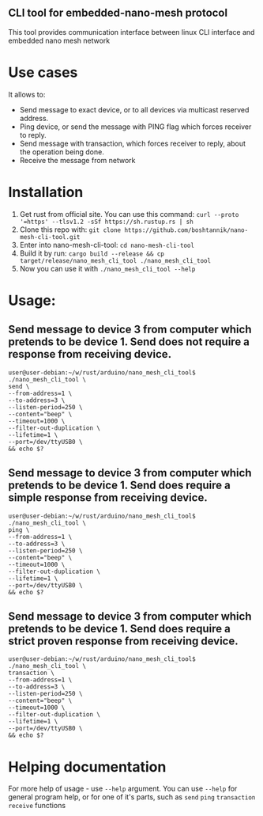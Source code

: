 ## CLI tool for embedded-nano-mesh protocol
This tool provides communication interface between linux CLI interface and embedded nano mesh network

# Use cases
It allows to:
* Send message to exact device, or to all devices via multicast reserved address.
* Ping device, or send the message with PING flag which forces receiver to reply.
* Send message with transaction, which forces receiver to reply, about the operation being done.
* Receive the message from network

# Installation
1. Get rust from official site. You can use this command: ```curl --proto '=https' --tlsv1.2 -sSf https://sh.rustup.rs | sh```
2. Clone this repo with: ```git clone https://github.com/boshtannik/nano-mesh-cli-tool.git```
3. Enter into nano-mesh-cli-tool: ```cd nano-mesh-cli-tool```
4. Build it by run: ```cargo build --release && cp target/release/nano_mesh_cli_tool ./nano_mesh_cli_tool```
5. Now you can use it with ```./nano_mesh_cli_tool --help```

# Usage:
## Send message to device 3 from computer which pretends to be device 1. Send does not require a response from receiving device.
```
user@user-debian:~/w/rust/arduino/nano_mesh_cli_tool$ ./nano_mesh_cli_tool \
send \
--from-address=1 \
--to-address=3 \
--listen-period=250 \
--content="beep" \
--timeout=1000 \
--filter-out-duplication \
--lifetime=1 \
--port=/dev/ttyUSB0 \
&& echo $?
```

## Send message to device 3 from computer which pretends to be device 1. Send does require a simple response from receiving device.
```
user@user-debian:~/w/rust/arduino/nano_mesh_cli_tool$ ./nano_mesh_cli_tool \
ping \
--from-address=1 \
--to-address=3 \
--listen-period=250 \
--content="beep" \
--timeout=1000 \
--filter-out-duplication \
--lifetime=1 \
--port=/dev/ttyUSB0 \
&& echo $?
```

## Send message to device 3 from computer which pretends to be device 1. Send does require a strict proven response from receiving device.
```
user@user-debian:~/w/rust/arduino/nano_mesh_cli_tool$ ./nano_mesh_cli_tool \
transaction \
--from-address=1 \
--to-address=3 \
--listen-period=250 \
--content="beep" \
--timeout=1000 \
--filter-out-duplication \
--lifetime=1 \
--port=/dev/ttyUSB0 \
&& echo $?
```

# Helping documentation
For more help of usage - use `--help` argument.
You can use `--help` for general program help, or for one of it's parts, such as `send` `ping` `transaction` `receive` functions
